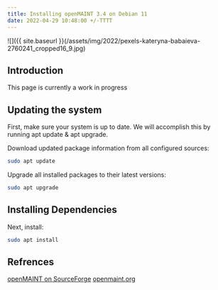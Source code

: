 ```yaml
---
title: Installing openMAINT 3.4 on Debian 11
date: 2022-04-29 10:48:00 +/-TTTT
---
```


![]({{ site.baseurl }}(/assets/img/2022/pexels-kateryna-babaieva-2760241_cropped16_9.jpg)

## Introduction

This page is currently a work in progress

## Updating the system

First, make sure your system is up to date. We will accomplish this by running apt update & apt upgrade.

Download updated package information from all configured sources:

``` bash
sudo apt update
```

Upgrade all installed packages to their latest versions:

``` bash
sudo apt upgrade
```
## Installing Dependencies

Next, install:

``` bash
sudo apt install 
```


## Refrences

[openMAINT on SourceForge](https://sourceforge.net/projects/openmaint/)
[openmaint.org](https://www.openmaint.org/)